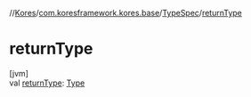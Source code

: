 //[Kores](../../../index.md)/[com.koresframework.kores.base](../index.md)/[TypeSpec](index.md)/[returnType](return-type.md)

# returnType

[jvm]\
val [returnType](return-type.md): [Type](https://docs.oracle.com/javase/8/docs/api/java/lang/reflect/Type.html)

